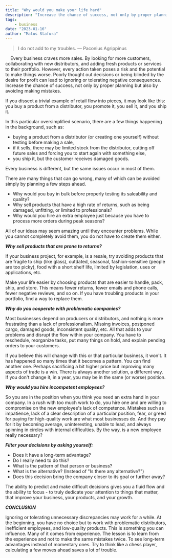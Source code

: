 ```yaml
---
title: "Why would you make your life hard"
description: "Increase the chance of success, not only by proper planning but also by avoiding making mistakes."
tags: 
    - business
date: "2023-01-16"
author: "Matus Stafura"
---
```


>I do not add to my troubles. — Paconius Agrippinus

    Every business craves more sales. By looking for more customers, collaborating with new distributors, and adding fresh products or services to their portfolio. However, every action taken poses a risk and the potential to make things worse. Poorly thought out decisions or being blinded by the desire for profit can lead to ignoring or tolerating negative consequences. Increase the chance of success, not only by proper planning but also by avoiding making mistakes.

If you dissect a trivial example of retail flow into pieces, it may look like this: you buy a product from a distributor, you promote it, you sell it, and you ship it. 

In this particular oversimplified scenario, there are a few things happening in the background, such as:

- buying a product from a distributor (or creating one yourself) without testing before making a sale,
- if it sells, there may be limited stock from the distributor, cutting off future sales and forcing you to start again with something else, 
- you ship it, but the customer receives damaged goods. 

Every business is different, but the same issues occur in most of them. 

There are many things that can go wrong, many of which can be avoided simply by planning a few steps ahead.

- Why would you buy in bulk before properly testing its saleability and quality? 
- Why sell products that have a high rate of returns, such as being damaged, unfitting, or limited to professionals? 
- Why would you hire an extra employee just because you have to process more orders during peak seasons? 

All of our ideas may seem amazing until they encounter problems. While you cannot completely avoid them, you do not have to create them either.

***Why sell products that are prone to returns?***

If your business project, for example, is a resale, try avoiding products that are fragile to ship (like glass), outdated, seasonal, fashion-sensitive (people are too picky), food with a short shelf life, limited by legislation, uses or applications, etc. 

Make your life easier by choosing products that are easier to handle, pack, ship, and store. This means fewer returns, fewer emails and phone calls, fewer negative reviews, and so on. If you have troubling products in your portfolio, find a way to replace them.

***Why do you cooperate with problematic companies?***

Most businesses depend on producers or distributors, and nothing is more frustrating than a lack of professionalism. Missing invoices, postponed cargo, damaged goods, inconsistent quality, etc. All that adds to your problems and disrupt the flow within your company. You have to reschedule, reorganize tasks, put many things on hold, and explain pending orders to your customers.

If you believe this will change with this or that particular business, it won't. It has happened so many times that it becomes a pattern. You can find another one. Perhaps sacrificing a bit higher price but improving many aspects of trade is a win. There is always another solution, a different way. If you don't change it, in a year, you may be in the same (or worse) position.

***Why would you hire incompetent employees?***

So you are in the position when you think you need an extra hand in your company. In a rush with too much work to do, you hire one and are willing to compromise on the new employee's lack of competence. Mistakes such as impatience, lack of a clear description of a particular position, fear, or greed for paying for high-quality work are what most businesses do. And they pay for it by becoming average, uninteresting, unable to lead, and always spinning in circles with internal difficulties. By the way, is a new employee really necessary? 

***Filter your decisions by asking yourself:***

- Does it have a long-term advantage?
- Do I really need to do this?
- What is the pattern of that person or business?
- What is the alternative? (Instead of "Is there any alternative?")
- Does this decision bring the company closer to its goal or further away?

The ability to predict and make difficult decisions gives you a fluid flow and the ability to focus - to truly dedicate your attention to things that matter, that improve your business, your products, and your growth.

***CONCLUSION***

Ignoring or tolerating unnecessary discrepancies may work for a while. At the beginning, you have no choice but to work with problematic distributors, inefficient employees, and low-quality products. This is something you can influence. Many of it comes from experience. The lesson is to learn from the experience and not to make the same mistakes twice. To see long-term advantages instead of momentary ones. Try to think like a chess player, calculating a few moves ahead saves a lot of trouble.
